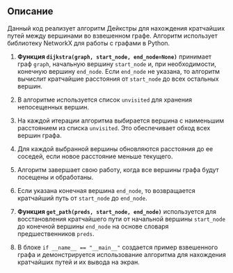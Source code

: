 ## Описание

Данный код реализует алгоритм Дейкстры для нахождения кратчайших путей между вершинами во взвешенном графе. Алгоритм использует библиотеку NetworkX для работы с графами в Python.

1. **Функция `dijkstra(graph, start_node, end_node=None)`** принимает граф `graph`, начальную вершину `start_node` и, при необходимости, конечную вершину `end_node`. Если `end_node` не указана, то алгоритм вычислит кратчайшие расстояния от `start_node` до всех остальных вершин.

2. В алгоритме используется список `unvisited` для хранения непосещенных вершин.

3. На каждой итерации алгоритма выбирается вершина с наименьшим расстоянием из списка `unvisited`. Это обеспечивает обход всех вершин графа.

4. Для каждой выбранной вершины обновляются расстояния до ее соседей, если новое расстояние меньше текущего.

5. Алгоритм завершает свою работу, когда все вершины графа будут посещены и обработаны.

6. Если указана конечная вершина `end_node`, то возвращается кратчайший путь от `start_node` до `end_node`.

7. **Функция `get_path(preds, start_node, end_node)`** используется для восстановления кратчайшего пути от начальной вершины `start_node` до конечной вершины `end_node` на основе словаря предшественников `preds`.

8. В блоке `if __name__ == "__main__"` создается пример взвешенного графа и демонстрируется использование алгоритма для нахождения кратчайших путей и их вывода на экран.
